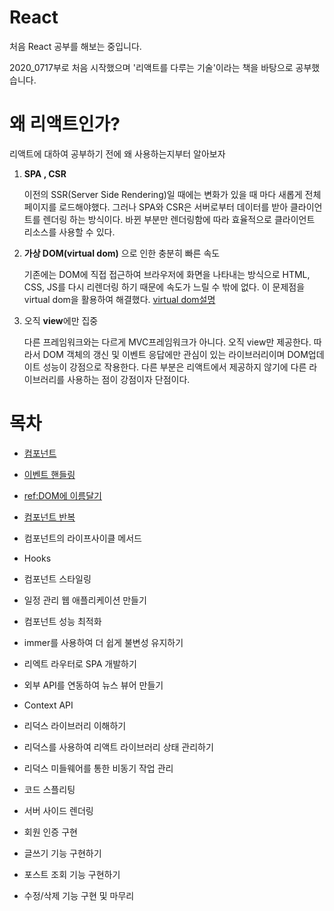 # React
처음  React 공부를 해보는 중입니다. 

2020_0717부로 처음 시작했으며 '리액트를 다루는 기술'이라는 책을 바탕으로 공부했습니다.

# 왜 리액트인가?
리액트에 대하여 공부하기 전에 왜 사용하는지부터 알아보자

1. **SPA , CSR**

    이전의 SSR(Server Side Rendering)일 때에는 변화가 있을 때 마다 새롭게 전체 페이지를 로드해야했다.
    그러나 SPA와 CSR은 서버로부터 데이터를 받아 클라이언트를 렌더링 하는 방식이다.
    바뀐 부분만 렌더링함에 따라 효율적으로 클라이언트 리소스를 사용할 수 있다.
    
2. **가상 DOM(virtual dom)** 으로 인한 충분히 빠른 속도

    기존에는 DOM에 직접 접근하여 브라우저에 화면을 나타내는 방식으로 HTML, CSS, JS를 다시 리렌더링 하기 때문에 속도가 느릴 수 밖에 없다.
    이 문제점을 virtual dom을 활용하여 해결했다. [virtual dom설명](https://www.youtube.com/watch?time_continue=1&v=BYbgopx44vo&feature=emb_logo)
    
3. 오직 **view**에만 집중

    다른 프레임워크와는 다르게 MVC프레임워크가 아니다.
    오직 view만 제공한다.
    따라서 DOM 객체의 갱신 및 이벤트 응답에만 관심이 있는 라이브러리이며 DOM업데이트 성능이 강점으로 작용한다.
    다른 부분은 리액트에서 제공하지 않기에 다른 라이브러리를 사용하는 점이 강점이자 단점이다.
    

# 목차
* [컴포넌트](https://github.com/jhoon12/React/tree/master/%EC%BB%B4%ED%8F%AC%EB%84%8C%ED%8A%B8/component)

* [이벤트 핸들링](https://github.com/jhoon12/React_Study/blob/master/%EC%9D%B4%EB%B2%A4%ED%8A%B8%20%ED%95%B8%EB%93%A4%EB%A7%81/event/%EC%9D%B4%EB%B2%A4%ED%8A%B8%20%ED%97%A8%EB%93%A4%EB%A7%81.md)

* [ref:DOM에 이름달기](https://github.com/jhoon12/React_Study/blob/master/ref%2C%20Dom%EC%97%90%20%EC%9D%B4%EB%A6%84%EB%8B%AC%EA%B8%B0/ref/ref%20Dom%EC%97%90%20%EC%9D%B4%EB%A6%84%20%EB%8B%AC%EA%B8%B0.md)

* [컴포넌트 반복](https://github.com/jhoon12/React_Study/blob/master/%EC%BB%B4%ED%8F%AC%EB%84%8C%ED%8A%B8%EC%9D%98%20%EB%B0%98%EB%B3%B5/comporepeat/%EC%BB%B4%ED%8F%AC%EB%84%8C%ED%8A%B8%EC%9D%98%20%EB%B0%98%EB%B3%B5.md)

* 컴포넌트의 라이프사이클 메서드

* Hooks

* 컴포넌트 스타일링

* 일정 관리 웹 애플리케이션 만들기

* 컴포넌트 성능 최적화 

* immer를 사용하여 더 쉽게 불변성 유지하기

* 리엑트 라우터로 SPA 개발하기

* 외부 API를 연동하여 뉴스 뷰어 만들기

* Context API

* 리덕스 라이브러리 이해하기

* 리덕스를 사용하여 리액트 라이브러리 상태 관리하기

* 리덕스 미들웨어를 통한 비동기 작업 관리

* 코드 스플리팅

* 서버 사이드 렌더링

* 회원 인증 구현

* 글쓰기 기능 구현하기

* 포스트 조회 기능 구현하기

* 수정/삭제 기능 구현 및 마무리
